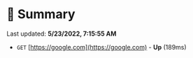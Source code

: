 # 📖 Summary
Last updated: **5/23/2022, 7:15:55 AM**

- `GET` [https://google.com](https://google.com) - **Up** (189ms)
